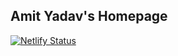 ## Amit Yadav's Homepage

[![Netlify Status](https://api.netlify.com/api/v1/badges/5144e40b-348b-4929-ba62-f0e1e82b5fb2/deploy-status)](https://app.netlify.com/sites/epic-swanson-678d3d/deploys)
